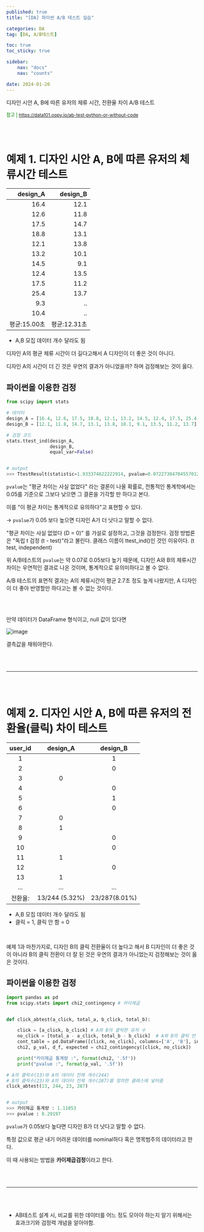 ```yaml
---
published: true
title: "[DA] 파이썬 A/B 테스트 실습"

categories: DA
tag: [DA, A/B테스트]

toc: true
toc_sticky: true

sidebar:
    nav: "docs"
    nav: "counts"

date: 2024-01-20
---
```

디자인 시안 A, B에 따른 유저의 체류 시간, 전환율 차이 A/B 테스트

<span style="font-size: 12px; color: green">참고 | https://data101.oopy.io/ab-test-python-or-without-code</span>

<br>
<br>

# 예제 1. 디자인 시안 A, B에 따른 유저의 체류시간 테스트

|design_A|design_B|
|--:|--:|
|16.4|12.1|
|12.6|11.8|
|17.5|14.7|
|18.8|13.1|
|12.1|13.8|
|13.2|10.1|
|14.5|9.1|
|12.4|13.5|
|17.5|11.2|
|25.4|13.7|
|9.3| ..|
|10.4| ..|
|평균:15.00초|평균:12.31초|

* A,B 모집 데이터 개수 달라도 됨


디자인 A의 평균 체류 시간이 더 길다고해서 A 디자인이 더 좋은 것이 아니다.

디자인 A의 시간이 더 긴 것은 우연의 결과가 아니었을까? 하며 검정해보는 것이 옳다.

## 파이썬을 이용한 검정

```python
from scipy import stats

# 데이터
design_A = [16.4, 12.6, 17.5, 18.8, 12.1, 13.2, 14.5, 12.4, 17.5, 25.4, 9.3, 10.4]
design_B = [12.1, 11.8, 14.7, 13.1, 13.8, 10.1, 9.1, 13.5, 11.2, 13.7]

# 검정 코드
stats.ttest_ind(design_A,
                design_B,
                equal_var=False)


# output
>>> TtestResult(statistic=1.933374622222914, pvalue=0.07227304704557012, df=15.013970219253618)
```

`pvalue`는 "평균 차이는 사실 없었다" 라는 결론이 나올 확률로, 전통적인 통계학에서는 0.05를 기준으로 그보다 낮으면 그 결론을 기각할 만 하다고 본다.

이를 "이 평균 차이는 통계적으로 유의하다"고 표현할 수 있다.

-> `pvalue`가 0.05 보다 높으면 디자인 A가 더 낫다고 말할 수 없다.

"평균 차이는 사실 없었다 (D = 0)" 를 가설로 설정하고, 그것을 검정한다. 검정 방법론은 "독립 t 검정 (t - test)"라고 불린다. 클래스 이름이 ttest_ind()인 것인 이유이다. (t test, independent)

위 A/B테스트의 `pvalue`는 약 0.07로 0.05보다 높기 때문에, 디자인 A와 B의 체류시간 차이는 우연적인 결과로 나온 것이며, 통계적으로 유의미하다고 볼 수 없다.

A/B 테스트의 표면적 결과는 A의 체류시간이 평균 2.7초 정도 높게 나왔지만, A 디자인이 더 좋아 반영할만 하다고는 볼 수 없는 것이다.

<br>
<br>

만약 데이터가 DataFrame 형식이고, null 값이 있다면

![image](https://github.com/leejongseok1/algorithm/assets/79849878/6993880d-c7b4-4d06-be3f-9b6e21c390f0)

결측값을 채워야한다.

<br>
<br>

----

<br>
<br>

# 예제 2. 디자인 시안 A, B에 따른 유저의 전환율(클릭) 차이 테스트

|user_id|design_A|design_B|
|:--:|:--:|:--:|
|1||1|
|2||0|
|3|0||
|4||0|
|5||1|
|6||0|
|7|0||
|8|1||
|9||0|
|10||0|
|11|1||
|12||0|
|13|1||
|...|...|...|
|전환율:|13/244 (5.32%)|23/287(8.01%)|

* A,B 모집 데이터 개수 달라도 됨
* 클릭 = 1, 클릭 안 함 = 0

<br>

예제 1과 마찬가지로, 디자인 B의 클릭 전환율이 더 높다고 해서 B 디자인이 더 좋은 것이 아니라 B의 클릭 전환이 더 잘 된 것은 우연의 결과가 아니었는지 검정해보는 것이 옳은 것이다.

## 파이썬을 이용한 검정

```python
import pandas as pd
from scipy.stats import chi2_contingency # 카이제곱


def click_abtest(a_click, total_a, b_click, total_b):

    click = [a_click, b_click] # A와 B의 클릭한 유저 수
    no_click = [total_a - a_click, total_b - b_click]  # A와 B의 클릭 안 한 유저 수
    cont_table = pd.DataFrame([click, no_click], columns=['A', 'B'], index=['click', 'no_click'])
    chi2, p_val, d_f, expected = chi2_contingency([click, no_click])

    print("카이제곱 통계량 :", format(chi2, '.5f'))
    print("pvalue :", format(p_val, '.5f'))

# A의 클릭수(13)와 A의 데이터 전체 개수(244)
# B의 클릭수(23)와 A의 데이터 전체 개수(287)를 정의한 클래스에 넣어줌
click_abtest(13, 244, 23, 287)


# output
>>> 카이제곱 통계량 : 1.11053
>>> pvalue : 0.29197
```

`pvalue`가 0.05보다 높다면 디자인 B가 더 낫다고 말할 수 없다.

특정 값으로 평균 내기 어려운 데이터를 nominal하다 혹은 명목범주의 데이터라고 한다.

이 때 사용되는 방법을 **카이제곱검정**이라고 한다.

<br>
<br>

----

<br>
<br>

- AB테스트 설계 시, 비교를 위한 데이터를 어느 정도 모아야 하는지 알기 위해서는 효과크기와 검정력 개념을 알아야함.




